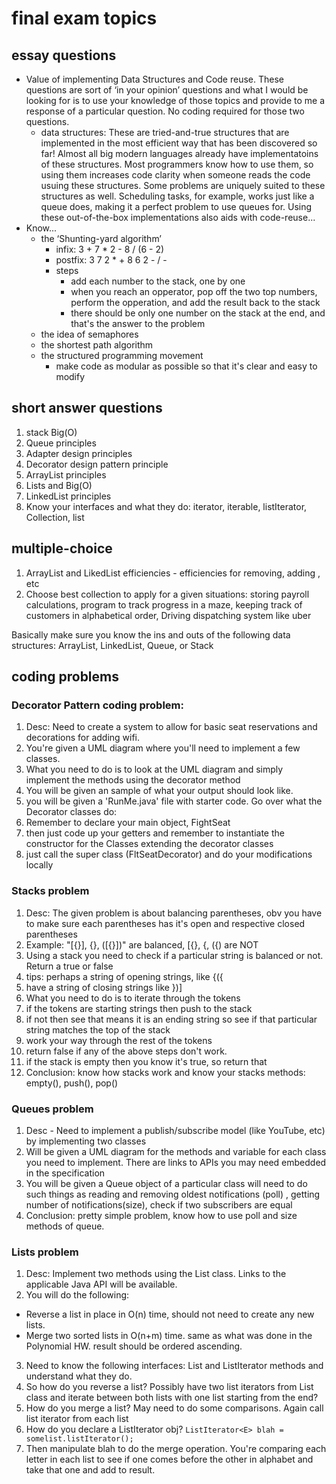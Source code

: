 # final exam topics

## essay questions
- Value of implementing Data Structures and Code reuse. These questions are sort of ‘in your opinion’ questions and what I would be looking for is to use your knowledge of those topics and provide to me a response of a particular question. No coding required for those two questions.
    - data structures: These are tried-and-true structures that are implemented in the most efficient way that has been discovered so far! Almost all big modern languages already have implementatoins of these structures. Most programmers know how to use them, so using them increases code clarity when someone reads the code usuing these structures. Some problems are uniquely suited to these structures as well. Scheduling tasks, for example, works just like a queue does, making it a perfect problem to use queues for. Using these out-of-the-box implementations also aids with code-reuse...
- Know...
    - the ‘Shunting-yard algorithm’
        - infix: 3 + 7 * 2 - 8 / (6 - 2)
        - postfix: 3 7 2 * + 8 6 2 - / -
        - steps
            - add each number to the stack, one by one
            - when you reach an opperator, pop off the two top numbers, perform the opperation, and add the result back to the stack
            - there should be only one number on the stack at the end, and that's the answer to the problem
    - the idea of semaphores
    - the shortest path algorithm
    - the structured programming movement
        - make code as modular as possible so that it's clear and easy to modify

## short answer questions
1) stack Big(O)
2) Queue principles
3) Adapter design principles
4) Decorator design pattern principle
5) ArrayList principles
6) Lists and Big(O)
7) LinkedList principles
8) Know your interfaces and what they do: iterator, iterable, listIterator, Collection, list

## multiple-choice
1) ArrayList and LikedList efficiencies - efficiencies for removing, adding , etc
2) Choose best collection to apply for a given situations: storing payroll calculations, program to track progress in a maze, keeping track of customers in alphabetical order, Driving dispatching system like uber

Basically make sure you know the ins and outs of the following data structures: ArrayList, LinkedList, Queue, or Stack

## coding problems

### Decorator Pattern coding problem:
1) Desc: Need to create a system to allow for basic seat reservations and decorations for adding wifi.
2) You're given a UML diagram where you'll need to implement a few classes.  
3) What you need to do is to look at the UML diagram and simply implement the methods using the decorator method
4) You will be given an sample of what your output should look like.
5) you will be given a 'RunMe.java' file with starter code.
Go over what the Decorator classes do:
1) Remember to declare your main object, FightSeat
2) then just code up your getters and remember to instantiate the constructor for the Classes extending the decorator classes
1) just call the super class (FltSeatDecorator) and do your modifications locally

### Stacks problem
1) Desc: The given problem is about balancing parentheses, obv you have to make sure each parentheses has it's open and respective closed parentheses
2) Example: "[{}], {}, ([{}])" are balanced, [{}, {, ({) are NOT
3) Using a stack you need to check if a particular string is balanced or not.  Return a true or false
4) tips: perhaps a string of opening strings, like {({
5) have a string of closing strings like })]
6) What you need to do is to iterate through the tokens
7) if the tokens are starting strings then push to the stack
8) if not then see that means it is an ending string so see if that particular string matches the top of the stack
9) work your way through the rest of the tokens
10) return false if any of the above steps don't work.
11) if the stack is empty then you know it's true, so return that
12) Conclusion: know how stacks work and know your stacks methods: empty(), push(), pop()

### Queues problem
1) Desc - Need to implement a publish/subscribe model (like YouTube, etc) by implementing two classes 
2) Will be given a UML diagram for the methods and variable for each class you need to implement.  There are links to APIs you may need embedded in the specification
3) You will be given a Queue object of a particular class will need to do such things as reading and removing oldest notifications (poll) , getting number of notifications(size),
check if two subscribers are equal
4) Conclusion: pretty simple problem, know how to use poll and size methods of queue.

### Lists problem
1) Desc:  Implement two methods using the List class. Links to the applicable Java API will be available.
2) You will do the following:
- Reverse a list in place in O(n) time, should not need to create any new lists.
- Merge two sorted lists in O(n+m) time. same as what was done in the Polynomial HW. result should be ordered ascending.
3) Need to know the following interfaces: List and ListIterator methods and understand what they do.  
3) So how do you reverse a list?  Possibly have two list iterators from List class and iterate between both lists with one list starting from the end?
4) How do you merge a list?  May need to do some comparisons.  Again call list iterator from each list 
5) How do you declare a ListIterator obj? `ListIterator<E> blah = somelist.listIterator();`
6) Then manipulate blah to do the merge operation. You're comparing each letter in each list to see if one comes before the other in alphabet and take that one and add to result.
